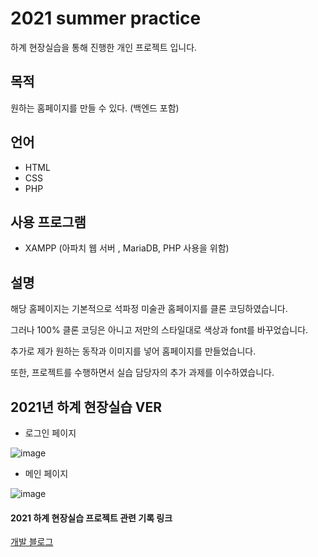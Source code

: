 # 2021 summer practice

하계 현장실습을 통해 진행한 개인 프로젝트 입니다.

## 목적

원하는 홈페이지를 만들 수 있다. (백엔드 포함)

## 언어 

- HTML
- CSS
- PHP

## 사용 프로그램

- XAMPP (아파치 웹 서버 , MariaDB, PHP 사용을 위함) 

## 설명

해당 홈페이지는 기본적으로 석파정 미술관 홈페이지를 클론 코딩하였습니다.

그러나 100% 클론 코딩은 아니고 저만의 스타일대로 색상과 font를 바꾸었습니다.

추가로 제가 원하는 동작과 이미지를 넣어 홈페이지를 만들었습니다.

또한, 프로젝트를 수행하면서 실습 담당자의 추가 과제를 이수하였습니다.



## 2021년 하계 현장실습 VER

- 로그인 페이지

![image](https://user-images.githubusercontent.com/77143425/142353349-9f97f8b9-a848-45b4-aa86-50ac10dac193.png)


- 메인 페이지

![image](https://user-images.githubusercontent.com/77143425/142353474-fb9332fc-fc0f-428d-8fd9-f91e903a418c.png)


#### 2021 하계 현장실습 프로젝트 관련 기록 링크

[개발 블로그](https://jeongeum1202.tistory.com/category/%ED%98%84%EC%9E%A5%EC%8B%A4%EC%8A%B5%20%F0%9F%8F%99)
